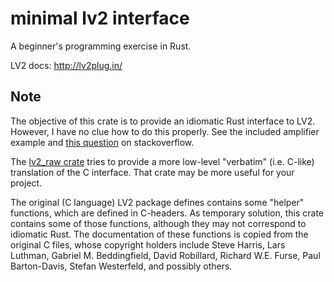 # minimal lv2 interface

A beginner's programming exercise in Rust.

LV2 docs: http://lv2plug.in/


## Note

The objective of this crate is to provide an idiomatic Rust interface to LV2.
However, I have no clue how to do this properly. See the included amplifier example and [this question](http://stackoverflow.com/questions/40944524/how-does-one-design-a-plugin-interface-for-digital-audio-workstation-hosts-in-pu) on stackoverflow.

The [lv2_raw crate](https://crates.io/crates/lv2_raw) tries to provide a 
more low-level "verbatim" (i.e. C-like) translation of the C interface.
That crate may be more useful for your project.

The original (C language) LV2 package defines contains some "helper" functions,
which are defined in C-headers. As temporary solution, this crate contains
some of those functions, although they may not correspond to idiomatic Rust.
The documentation of these functions is copied from the original C files, whose
copyright holders include Steve Harris, Lars Luthman, Gabriel M. Beddingfield,
David Robillard, Richard W.E. Furse, Paul Barton-Davis, Stefan Westerfeld, and
possibly others.


